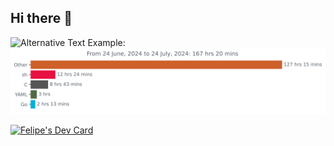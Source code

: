 ## Hi there 👋

<img
  src="https://github.com/<username>/<repository-name>/blob/<branch-name>/images/stat.svg"
  alt="Alternative Text"
/>
Example:
<img
  src="https://github.com/avinal/avinal/blob/main/images/stat.svg"
  alt="Avinal WakaTime Activity"
/>



<a href="https://app.daily.dev/tgiott"><img src="https://api.daily.dev/devcards/v2/zDpijCx1QEDis5iFQImG9.png?type=default&r=i2n" width="356" alt="Felipe's Dev Card"/></a>

